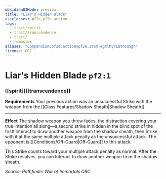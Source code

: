 ```yaml
---
obsidianUIMode: preview
title: "Liar's Hidden Blade"
cssclasses: pf2e,pf2e-action
tags:
  - trait/spirit
  - trait/transcendence
  - trait/
  - remaster
aliases: "Compendium.pf2e.actionspf2e.Item.egXlMyYLBthoQSgh"
license: ORC
---
```

# Liar's Hidden Blade `pf2:1`

### [[spirit]][[transcendence]]






**Requirements** Your previous action was an unsuccessful Strike with the weapon from the [[Class Features/Shadow Sheath|Shadow Sheath]]

* * *

**Effect** The shadow weapon you threw fades, the distraction covering your true intention all along—a second strike in hidden in the blind spot of the first! Interact to draw another weapon from the shadow sheath, then Strike with it at the same multiple attack penalty as the unsuccessful attack. The opponent is [[Conditions/Off-Guard|Off-Guard]] to this attack.

This Strike counts toward your multiple attack penalty as normal. After the Strike resolves, you can Interact to draw another weapon from the shadow sheath.

*Source: Pathfinder War of Immortals*
*ORC*